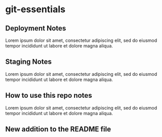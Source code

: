 # git-essentials

## Deployment Notes
Lorem ipsum dolor sit amet, consectetur adipiscing elit, sed do eiusmod tempor incididunt ut labore et dolore magna aliqua.

## Staging Notes
Lorem ipsum dolor sit amet, consectetur adipiscing elit, sed do eiusmod tempor incididunt ut labore et dolore magna aliqua.

## How to use this repo notes
Lorem ipsum dolor sit amet, consectetur adipiscing elit, sed do eiusmod tempor incididunt ut labore et dolore magna aliqua.

## New addition to the README file
